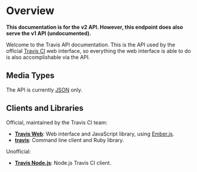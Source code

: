 # Overview

**This documentation is for the v2 API. However, this endpoint does also serve the v1 API (undocumented).**

Welcome to the Travis API documentation. This is the API used by the official
[Travis CI](https://next.travis-ci.org) web interface, so everything the web
interface is able to do is also accomplishable via the API.

## Media Types

The API is currently [JSON](http://en.wikipedia.org/wiki/JSON) only.

## Clients and Libraries

Official, maintained by the Travis CI team:

* **[Travis Web](https://github.com/travis-ci/travis-web)**: Web interface and JavaScript library, using [Ember.js](http://emberjs.com/).
* **[travis](https://github.com/travis-ci/travis)**: Command line client and Ruby library.

Unofficial:

* **[Travis Node.js](https://github.com/pwmckenna/node-travis-ci)**: Node.js Travis CI client.

